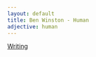 ```yaml
---
layout: default
title: Ben Winston - Human
adjective: human
--- 
```

[Writing](/writer.html)
	
